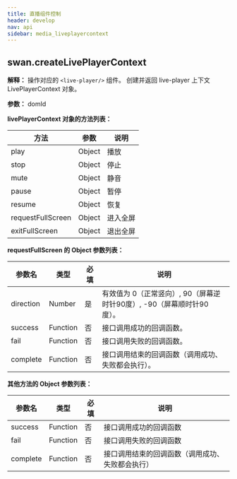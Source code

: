 ```yaml
---
title: 直播组件控制
header: develop
nav: api
sidebar: media_liveplayercontext
---
```


## swan.createLivePlayerContext


**解释：** 操作对应的 `<live-player/>` 组件。 创建并返回 live-player 上下文 LivePlayerContext 对象。

**参数：** domId

**livePlayerContext 对象的方法列表：**

|方法 | 参数 | 说明|
|---- | ---- | ---- |
|play |Object | 播放  |
|stop |Object | 停止  |
|mute |Object| 静音 |
|pause |Object| 暂停 |
|resume |Object| 恢复 |
|requestFullScreen | Object |进入全屏|
|exitFullScreen| Object | 退出全屏|

**requestFullScreen 的 Object 参数列表：**

|参数名 |类型  |必填  |说明|
|---- | ---- | ---- |---- |
|direction |Number  |  是  | 有效值为 0（正常竖向）, 90（屏幕逆时针90度）, -90（屏幕顺时针90度）。|
|success   |Function  |  否  | 接口调用成功的回调函数。|
|fail  |Function  |  否 |  接口调用失败的回调函数。|
|complete   | Function   | 否 |  接口调用结束的回调函数（调用成功、失败都会执行）。|

**其他方法的 Object 参数列表：**

|参数名 |类型  |必填  |说明|
|---- | ---- | ---- |---- |
|success   |Function  |  否  | 接口调用成功的回调函数|
|fail  |Function  |  否 |  接口调用失败的回调函数|
|complete   | Function   | 否 |  接口调用结束的回调函数（调用成功、失败都会执行）|

